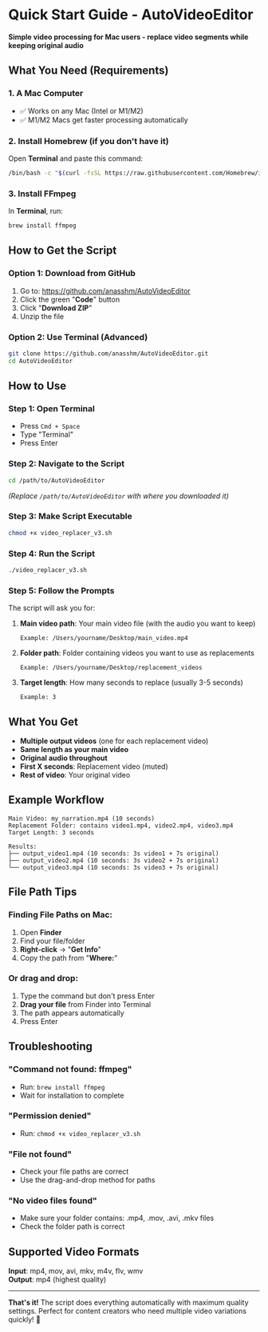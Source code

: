 # Quick Start Guide - AutoVideoEditor

**Simple video processing for Mac users - replace video segments while keeping original audio**

## What You Need (Requirements)

### 1. A Mac Computer
- ✅ Works on any Mac (Intel or M1/M2)
- ✅ M1/M2 Macs get faster processing automatically

### 2. Install Homebrew (if you don't have it)
Open **Terminal** and paste this command:
```bash
/bin/bash -c "$(curl -fsSL https://raw.githubusercontent.com/Homebrew/install/HEAD/install.sh)"
```

### 3. Install FFmpeg
In **Terminal**, run:
```bash
brew install ffmpeg
```

## How to Get the Script

### Option 1: Download from GitHub
1. Go to: https://github.com/anasshm/AutoVideoEditor
2. Click the green "**Code**" button
3. Click "**Download ZIP**"
4. Unzip the file

### Option 2: Use Terminal (Advanced)
```bash
git clone https://github.com/anasshm/AutoVideoEditor.git
cd AutoVideoEditor
```

## How to Use

### Step 1: Open Terminal
- Press `Cmd + Space`
- Type "Terminal" 
- Press Enter

### Step 2: Navigate to the Script
```bash
cd /path/to/AutoVideoEditor
```
*(Replace `/path/to/AutoVideoEditor` with where you downloaded it)*

### Step 3: Make Script Executable
```bash
chmod +x video_replacer_v3.sh
```

### Step 4: Run the Script
```bash
./video_replacer_v3.sh
```

### Step 5: Follow the Prompts
The script will ask you for:

1. **Main video path**: Your main video file (with the audio you want to keep)
   ```
   Example: /Users/yourname/Desktop/main_video.mp4
   ```

2. **Folder path**: Folder containing videos you want to use as replacements
   ```
   Example: /Users/yourname/Desktop/replacement_videos
   ```

3. **Target length**: How many seconds to replace (usually 3-5 seconds)
   ```
   Example: 3
   ```

## What You Get

- **Multiple output videos** (one for each replacement video)
- **Same length as your main video**
- **Original audio throughout** 
- **First X seconds**: Replacement video (muted)
- **Rest of video**: Your original video

## Example Workflow

```
Main Video: my_narration.mp4 (10 seconds)
Replacement Folder: contains video1.mp4, video2.mp4, video3.mp4
Target Length: 3 seconds

Results:
├── output_video1.mp4 (10 seconds: 3s video1 + 7s original)
├── output_video2.mp4 (10 seconds: 3s video2 + 7s original) 
└── output_video3.mp4 (10 seconds: 3s video3 + 7s original)
```

## File Path Tips

### Finding File Paths on Mac:
1. Open **Finder**
2. Find your file/folder
3. **Right-click** → "**Get Info**"
4. Copy the path from "**Where:**"

### Or drag and drop:
1. Type the command but don't press Enter
2. **Drag your file** from Finder into Terminal
3. The path appears automatically
4. Press Enter

## Troubleshooting

### "Command not found: ffmpeg"
- Run: `brew install ffmpeg`
- Wait for installation to complete

### "Permission denied"
- Run: `chmod +x video_replacer_v3.sh`

### "File not found"
- Check your file paths are correct
- Use the drag-and-drop method for paths

### "No video files found"
- Make sure your folder contains: .mp4, .mov, .avi, .mkv files
- Check the folder path is correct

## Supported Video Formats

**Input**: mp4, mov, avi, mkv, m4v, flv, wmv  
**Output**: mp4 (highest quality)

---

**That's it!** The script does everything automatically with maximum quality settings. Perfect for content creators who need multiple video variations quickly! 🚀
